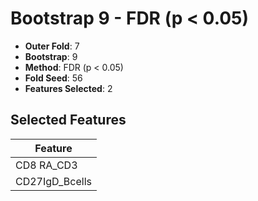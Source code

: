# Bootstrap 9 - FDR (p < 0.05)

- **Outer Fold**: 7
- **Bootstrap**: 9
- **Method**: FDR (p < 0.05)
- **Fold Seed**: 56
- **Features Selected**: 2

## Selected Features

| Feature |
|---------|
| CD8 RA_CD3 |
| CD27IgD_Bcells |

